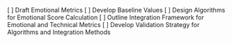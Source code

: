 [ ] Draft Emotional Metrics
[ ] Develop Baseline Values
[ ] Design Algorithms for Emotional Score Calculation
[ ] Outline Integration Framework for Emotional and Technical Metrics
[ ] Develop Validation Strategy for Algorithms and Integration Methods
